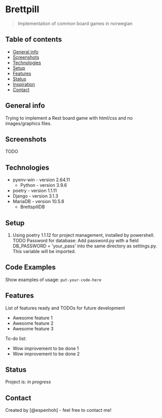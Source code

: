 # Brettpill
> Implementation of common board games in norwegian

## Table of contents
* [General info](#general-info)
* [Screenshots](#screenshots)
* [Technologies](#technologies)
* [Setup](#setup)
* [Features](#features)
* [Status](#status)
* [Inspiration](#inspiration)
* [Contact](#contact)

## General info
Trying to implement a Rest board game with html/css and no images/graphics files.

## Screenshots
TODO

## Technologies
* pyenv-win - version 2.64.11
    * Python - version 3.9.6
* poetry - version 1.1.11 
* Django - version 3.1.3
* MariaDB - version 10.5.8
    * BrettspillDB

## Setup
1. Using poetry 1.1.12 for project management, installed by powershell.
TODO
Password for database: Add password.py with a field DB_PASSWORD = 'your_pass' into the same directory as settings.py. This variable will be imported.

## Code Examples
Show examples of usage:
`put-your-code-here`

## Features
List of features ready and TODOs for future development
* Awesome feature 1
* Awesome feature 2
* Awesome feature 3

To-do list:
* Wow improvement to be done 1
* Wow improvement to be done 2

## Status
Project is: _in progress_

## Contact
Created by [@espenhoh] - feel free to contact me!